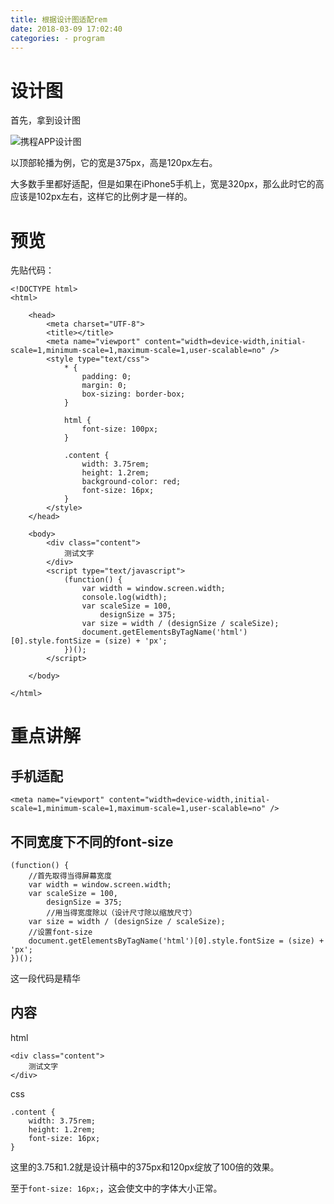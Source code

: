 ```yaml
---
title: 根据设计图适配rem
date: 2018-03-09 17:02:40
categories: - program
---
```


# 设计图
首先，拿到设计图

![携程APP设计图](http://img.caibaojian.com/uploads/2015/12/1418891322.jpeg)

以顶部轮播为例，它的宽是375px，高是120px左右。

大多数手里都好适配，但是如果在iPhone5手机上，宽是320px，那么此时它的高应该是102px左右，这样它的比例才是一样的。

# 预览
先贴代码：

```
<!DOCTYPE html>
<html>

	<head>
		<meta charset="UTF-8">
		<title></title>
		<meta name="viewport" content="width=device-width,initial-scale=1,minimum-scale=1,maximum-scale=1,user-scalable=no" />
		<style type="text/css">
			* {
				padding: 0;
				margin: 0;
				box-sizing: border-box;
			}
			
			html {
				font-size: 100px;
			}
			
			.content {
				width: 3.75rem;
				height: 1.2rem;
				background-color: red;
				font-size: 16px;
			}
		</style>
	</head>

	<body>
		<div class="content">
			测试文字
		</div>
		<script type="text/javascript">
			(function() {
				var width = window.screen.width;
				console.log(width);
				var scaleSize = 100,
					designSize = 375;
				var size = width / (designSize / scaleSize);
				document.getElementsByTagName('html')[0].style.fontSize = (size) + 'px';
			})();
		</script>

	</body>

</html>
```

# 重点讲解

## 手机适配

`<meta name="viewport" content="width=device-width,initial-scale=1,minimum-scale=1,maximum-scale=1,user-scalable=no" />`

## 不同宽度下不同的font-size

```
(function() {
	//首先取得当得屏幕宽度
	var width = window.screen.width;
	var scaleSize = 100,
		designSize = 375;
		//用当得宽度除以（设计尺寸除以缩放尺寸）
	var size = width / (designSize / scaleSize);
	//设置font-size
	document.getElementsByTagName('html')[0].style.fontSize = (size) + 'px';
})();
```

这一段代码是精华


## 内容

html
```
<div class="content">
	测试文字
</div>
```

css
```
.content {
	width: 3.75rem;
	height: 1.2rem;
	font-size: 16px;
}
```

这里的3.75和1.2就是设计稿中的375px和120px绽放了100倍的效果。

至于`font-size: 16px;`，这会使文中的字体大小正常。